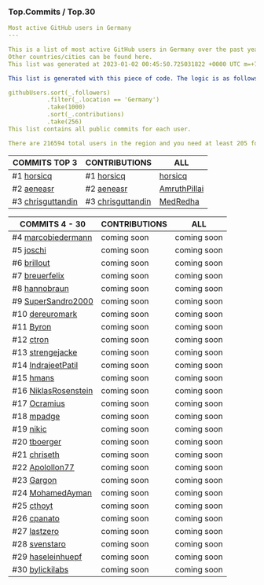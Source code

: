 ### Top.Commits / Top.30

```yaml
Most active GitHub users in Germany
---

This is a list of most active GitHub users in Germany over the past year. 
Other countries/cities can be found here. 
This list was generated at 2023-01-02 00:45:50.725031822 +0000 UTC m=+727.662623913.

This list is generated with this piece of code. The logic is as follows (in pseudocode):

githubUsers.sort(_.followers)
           .filter(_.location == 'Germany') 
           .take(1000)
           .sort(_.contributions)
           .take(256)
This list contains all public commits for each user. 

There are 216594 total users in the region and you need at least 205 followers to be on this list.
```

| COMMITS TOP 3 | CONTRIBUTIONS | ALL |
|---|---|---|
#1 [horsicq](https://github.com/horsicq) | #1 [horsicq](https://github.com/horsicq) | [horsicq](https://github.com/horsicq) |
#2 [aeneasr](https://github.com/aeneasr) | #2 [aeneasr](https://github.com/aeneasr) | [AmruthPillai](https://github.com/AmruthPillai) |
#3 [chrisguttandin](https://github.com/chrisguttandin) | #3 [chrisguttandin](https://github.com/chrisguttandin) | [MedRedha](https://github.com/MedRedha) |

| COMMITS 4 - 30 | CONTRIBUTIONS | ALL |
|---|---|---|
 #4 [marcobiedermann](https://github.com/marcobiedermann) | coming soon | coming soon |
 #5 [joschi](https://github.com/joschi) | coming soon | coming soon |
 #6 [brillout](https://github.com/brillout) | coming soon | coming soon |
 #7 [breuerfelix](https://github.com/breuerfelix) | coming soon | coming soon |
 #8 [hannobraun](https://github.com/hannobraun) | coming soon | coming soon |
 #9 [SuperSandro2000](https://github.com/SuperSandro2000) | coming soon | coming soon |
#10 [dereuromark](https://github.com/dereuromark) | coming soon | coming soon |
#11 [Byron](https://github.com/Byron) | coming soon | coming soon |
#12 [ctron](https://github.com/ctron) | coming soon | coming soon |
#13 [strengejacke](https://github.com/strengejacke) | coming soon | coming soon |
#14 [IndrajeetPatil](https://github.com/IndrajeetPatil) | coming soon | coming soon |
#15 [hmans](https://github.com/hmans) | coming soon | coming soon |
#16 [NiklasRosenstein](https://github.com/NiklasRosenstein) | coming soon | coming soon |
#17 [Ocramius](https://github.com/Ocramius) | coming soon | coming soon |
#18 [mpadge](https://github.com/mpadge) | coming soon | coming soon |
#19 [nikic](https://github.com/nikic) | coming soon | coming soon |
#20 [tboerger](https://github.com/tboerger) | coming soon | coming soon |
#21 [chriseth](https://github.com/chriseth) | coming soon | coming soon |
#22 [Apolollon77](https://github.com/Apollon77) | coming soon | coming soon |
#23 [Gargon](https://github.com/Gargron) | coming soon | coming soon |
#24 [MohamedAyman](https://github.com/cs-MohamedAyman) | coming soon | coming soon |
#25 [cthoyt](https://github.com/cthoyt) | coming soon | coming soon |
#26 [cpanato](https://github.com/cpanato) | coming soon | coming soon |
#27 [lastzero](https://github.com/lastzero) | coming soon | coming soon |
#28 [svenstaro](https://github.com/svenstaro) | coming soon | coming soon |
#29 [haseleinhuepf](https://github.com/haesleinhuepf) | coming soon | coming soon |
#30 [bylickilabs](https://github.com/bylickilabs) | coming soon | coming soon |
